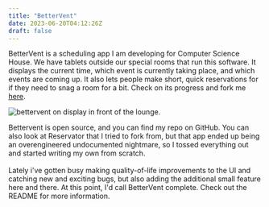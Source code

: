 ```yaml
---
title: "BetterVent"
date: 2023-06-20T04:12:26Z
draft: false
---
```


BetterVent is a scheduling app I am developing for Computer Science
House. We have tablets outside our special rooms that run this software.
It displays the current time, which event is currently taking place, and
which events are coming up. It also lets people make short, quick
reservations for if they need to snag a room for a bit. Check on its
progress and fork me
[here](https://www.github.com/willnilges/bettervent).

![bettervent on display in front of the
lounge.](posts/images/bettervent-image.png)

Bettervent is open source, and you can find my repo on GitHub. You can
also look at Reservator that I tried to fork from, but that app ended up
being an overengineered undocumented nightmare, so I tossed everything
out and started writing my own from scratch.\
\
Lately i\'ve gotten busy making quality-of-life improvements to the UI
and catching new and exciting bugs, but also adding the additional small
feature here and there. At this point, I\'d call BetterVent complete.
Check out the README for more information.
